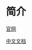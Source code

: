 # 简介

[官网](http://rocketmq.apache.org/)

[中文文档](https://github.com/apache/rocketmq/tree/master/docs/cn)

